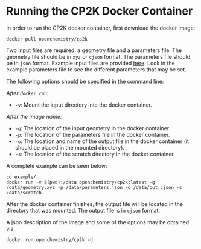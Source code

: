 Running the CP2K Docker Container
=================================

In order to run the CP2K docker container, first download the
docker image:

```
docker pull openchemistry/cp2k
```

Two input files are required: a geometry file and a parameters file.
The geometry file should be in `xyz` or `cjson` format. The
parameters file should be in `json` format. Example input files are provided
[here](example). Look in the example parameters file to see the different
parameters that may be set.

The following options should be specified in the command line:

*After `docker run`:*
* `-v`: Mount the input directory into the docker container.

*After the image name:*
* `-g`: The location of the input geometry in the docker container.
* `-p`: The location of the parameters file in the docker container.
* `-o`: The location and name of the output file in the docker container
        (it should be placed in the mounted directory).
* `-s`: The location of the scratch directory in the docker container.

A complete example can be seen below:

```
cd example/
docker run -v $(pwd):/data openchemistry/cp2k:latest -g /data/geometry.xyz -p /data/parameters.json -o /data/out.cjson -s /data/scratch
```

After the docker container finishes, the output file will be located in
the directory that was mounted. The output file is in `cjson` format.

A json description of the image and some of the options may be obtained via:
```
docker run openchemistry/cp2k -d
```
